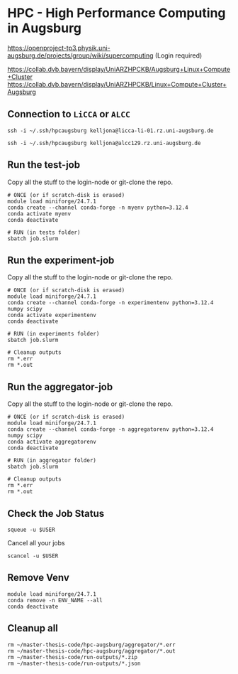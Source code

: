 # HPC - High Performance Computing in Augsburg

https://openproject-tp3.physik.uni-augsburg.de/projects/group/wiki/supercomputing
(Login required)

https://collab.dvb.bayern/display/UniARZHPCKB/Augsburg+Linux+Compute+Cluster
https://collab.dvb.bayern/display/UniARZHPCKB/Linux+Compute+Cluster+Augsburg

## Connection to `LiCCA` or `ALCC`

```shell
ssh -i ~/.ssh/hpcaugsburg kelljona@licca-li-01.rz.uni-augsburg.de

ssh -i ~/.ssh/hpcaugsburg kelljona@alcc129.rz.uni-augsburg.de
```

## Run the test-job

Copy all the stuff to the login-node or git-clone the repo.

```shell
# ONCE (or if scratch-disk is erased)
module load miniforge/24.7.1
conda create --channel conda-forge -n myenv python=3.12.4
conda activate myenv
conda deactivate

# RUN (in tests folder)
sbatch job.slurm
```

## Run the experiment-job

Copy all the stuff to the login-node or git-clone the repo.

```shell
# ONCE (or if scratch-disk is erased)
module load miniforge/24.7.1
conda create --channel conda-forge -n experimentenv python=3.12.4 numpy scipy
conda activate experimentenv
conda deactivate

# RUN (in experiments folder)
sbatch job.slurm

# Cleanup outputs
rm *.err
rm *.out
```

## Run the aggregator-job

Copy all the stuff to the login-node or git-clone the repo.

```shell
# ONCE (or if scratch-disk is erased)
module load miniforge/24.7.1
conda create --channel conda-forge -n aggregatorenv python=3.12.4 numpy scipy
conda activate aggregatorenv
conda deactivate

# RUN (in aggregator folder)
sbatch job.slurm

# Cleanup outputs
rm *.err
rm *.out
```

## Check the Job Status

```shell
squeue -u $USER
```

Cancel all your jobs

```shell
scancel -u $USER
```

## Remove Venv

```shell
module load miniforge/24.7.1
conda remove -n ENV_NAME --all
conda deactivate
```

## Cleanup all

```shell
rm ~/master-thesis-code/hpc-augsburg/aggregator/*.err
rm ~/master-thesis-code/hpc-augsburg/aggregator/*.out
rm ~/master-thesis-code/run-outputs/*.zip
rm ~/master-thesis-code/run-outputs/*.json
```
